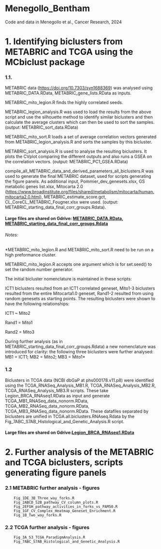 # Menegollo_Bentham
Code and data in Menegollo et al., Cancer Research, 2024


# 1. Identifying biclusters from METABRIC and TCGA using the MCbiclust package

### 1.1. 
METABRIC data (https://doi.org/10.7303/syn1688369) was analysed using METABRIC_DATA.RData, METABRIC_gene_lists.RData as inputs.

METABRIC_mito_legion.R finds the highly correlated seeds.

METABRIC_legion_analysis.R was used to load the results from the above script and use the silhouette method to identify similar biclusters and then calculate the average clusters which can then be used to sort the samples. (output: METABRIC_sort_data.RData)

METABRIC_mito_sort.R loads a set of average correlation vectors generated from METABRIC_legion_analysis.R and sorts the samples by this bicluster.

METABRIC_sort_analysis.R is used to analyse the resulting biclusters. It plots the CVplot comparing the different outputs and also runs a GSEA on the correlation vectors. (output: METABRIC_PC1_GSEA.RData)

compile_all_METABRIC_data_and_derived_parameters_all_biclusters.R was used to generate the final METABRIC dataset, used for scripts generating the figure panels. As additional input, Pommier_dev_genesets.xlsx, GS metabolic genes list.xlsx, Mitocarta 2.0 (https://www.broadinstitute.org/files/shared/metabolism/mitocarta/human.mitocarta2.0.html), METABRIC_estimate_score.gct, CL_CoreCL_METABRIC_Fougner.xlsx were used. (output: METABRIC_starting_data_final_corr_groups.Rdata).

#### Large files are shared on Gdrive: [METABRIC_DATA.RData](https://drive.google.com/file/d/171f94kgKDdWKvPSNAYQX4ORyOZ4RVzGX/view?usp=sharing), [METABRIC_starting_data_final_corr_groups.Rdata](https://drive.google.com/file/d/17A6JRdsL07RIZtiNpYS5HgokbBpdG6h6/view?usp=sharing)

###### Notes:
*METABRIC_mito_legion.R and METABRIC_mito_sort.R need to be run on a high preformance cluster.

METABRIC_mito_legion.R accepts one argument which is for set.seed() to set the random number generator.

The initial bicluster nomenclature is maintained in these scripts:

ICT1 biclusters resulted from an ICT1 correlated geneset, Mito1-3 biclusters resulted from the entire Mitocarta1.0 geneset, Rand1-2 resulted from using random genesets as starting points. The resulting biclusters were shown to have the following relationships:

ICT1 ~ Mito2

Rand1 = Mito1

Rand2 = Mito3

During further analysis (as in METABRIC_starting_data_final_corr_groups.Rdata) a new nomenclature was introduced for clarity: the following three biclusters were further analysed: 
MB1 = ICT1; 
MB2 = Mito2; 
MB3 = Mito1*

### 1.2 
Biclusters in TCGA data (NCBI dbGaP at phs000178.v11.p8) were identified using the TCGA_RNASeq_Analysis_MB1.R, TCGA_RNASeq_Analysis_MB2.R, TCGA_RNASeq_Analysis_MB3.R scripts. These take Legion_BRCA_RNAseq1.RData as input and generate TCGA_MB1_RNASeq_data_nonorm.RData, TCGA_MB2_RNASeq_data_nonorm.RData, TCGA_MB3_RNASeq_data_nonorm.RData. These datafiles separated by biclusters are unified in TCGA.all.biclusters.RNAseq.Rdata by the Fig_7ABC_S7AB_Histological_and_Genetic_Analysis.R script.

#### Large files are shared on Gdrive:[Legion_BRCA_RNAseq1.RData](https://drive.google.com/file/d/17RD79BPvJQlTYTPXq3lUMHzLu3yG_SBW/view?usp=sharing)

# 2. Further analysis of the METABRIC and TCGA biclusters, scripts generating figure panels
### 2.1 METABRIC further analysis - figures
		Fig_1DE_3B_Three_way_forks.R
		Fig_2ABCD_S2B_pathway_CV_column_plots.R
		Fig_2EFGH_pathway_activities_in_forks_vs_PAM50.R
		Fig_1GF_CV_Complex_Heatmap_Geneset_Enrichment.R
		Fig_1B_Two_way_forks.R
### 2.2 TCGA further analysis - figures
		Fig_3A_S3_TCGA_ParadigmAnalysis.R
		Fig_7ABC_S7AB_Histological_and_Genetic_Analysis.R

